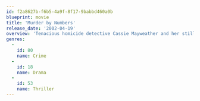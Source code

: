 ```yaml
---
id: f2a8627b-f6b5-4a9f-8f17-9babbd460a0b
blueprint: movie
title: 'Murder by Numbers'
release_date: '2002-04-19'
overview: 'Tenacious homicide detective Cassie Mayweather and her still-green partner are working a murder case, attempting to profile two malevolently brilliant young men: cold, calculating killers whose dark secrets might explain their crimes.'
genres:
  -
    id: 80
    name: Crime
  -
    id: 18
    name: Drama
  -
    id: 53
    name: Thriller
---
```

